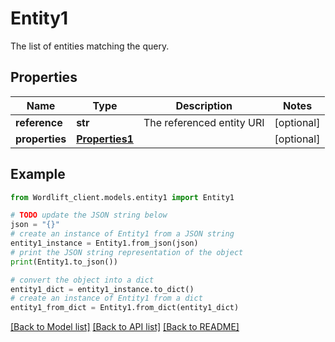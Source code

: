 # Entity1

The list of entities matching the query.

## Properties

Name | Type | Description | Notes
------------ | ------------- | ------------- | -------------
**reference** | **str** | The referenced entity URI | [optional] 
**properties** | [**Properties1**](Properties1.md) |  | [optional] 

## Example

```python
from Wordlift_client.models.entity1 import Entity1

# TODO update the JSON string below
json = "{}"
# create an instance of Entity1 from a JSON string
entity1_instance = Entity1.from_json(json)
# print the JSON string representation of the object
print(Entity1.to_json())

# convert the object into a dict
entity1_dict = entity1_instance.to_dict()
# create an instance of Entity1 from a dict
entity1_from_dict = Entity1.from_dict(entity1_dict)
```
[[Back to Model list]](../README.md#documentation-for-models) [[Back to API list]](../README.md#documentation-for-api-endpoints) [[Back to README]](../README.md)


